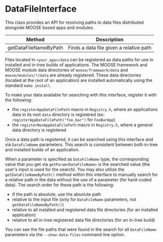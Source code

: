 # DataFileInterface

This class provides an API for resolving paths to data files distributed alongside
MOOSE based apps and modules.

| Method | Description |
| - | - |
getDataFileNameByPath | Finds a data file given a relative path

Files located in `<your_app>/data` can be registered as data paths for use in installed and in-tree
builds of applications. The MOOSE framework and MOOSE module data directories
of `moose/framework/data` and `moose/modules/*/data` are already registered. These
data directories (located at the root of an application) are installed automatically using the standard `make install`.

To make your data available for searching with this interface, register it with the following:

- the `registerAppDataFilePath` macro in `Registry.h`, where an applications data in its root `data` directory is registered (ex: `registerAppDataFilePath("foo_bar")` for `FooBarApp`)
- the `registerNonAppDataFilePath` macro in `Registry.h`, where a general data directory is registered

Once a data path is registered, it can be searched using this interface and via `DataFileName`
parameters. This search is consistent between both in-tree and installed builds of an application.

When a parameter is specified as `DataFileName` type, the corresponding value that you get
via `getParam<DataFileName>` is the searched value (the user's input is used for the search).
You may also utilize the `getDataFileNameByPath()` method within this interface to manually
search for a relative path in the data without the use of a parameter (for hard-coded data). The search order for these path is the following:

- if the path is absolute, use the absolute path
- relative to the input file (only for `DataFileName` parameters, not `getDataFileNameByPath()`)
- relative to all installed and registered data file directories (for an installed application)
- relative to all in-tree registered data file directories (for an in-tree build)

You can see the file paths that were found in the search for all `DataFileName` parameters
via the `--show-data-files` command line option.
